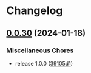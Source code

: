 # Changelog

## [0.0.30](https://github.com/starterstack/sam-expand/compare/v0.0.29...v0.0.30) (2024-01-18)


### Miscellaneous Chores

* release 1.0.0 ([39105d1](https://github.com/starterstack/sam-expand/commit/39105d1031deb4a824707a042ec500f4b06fac68))
